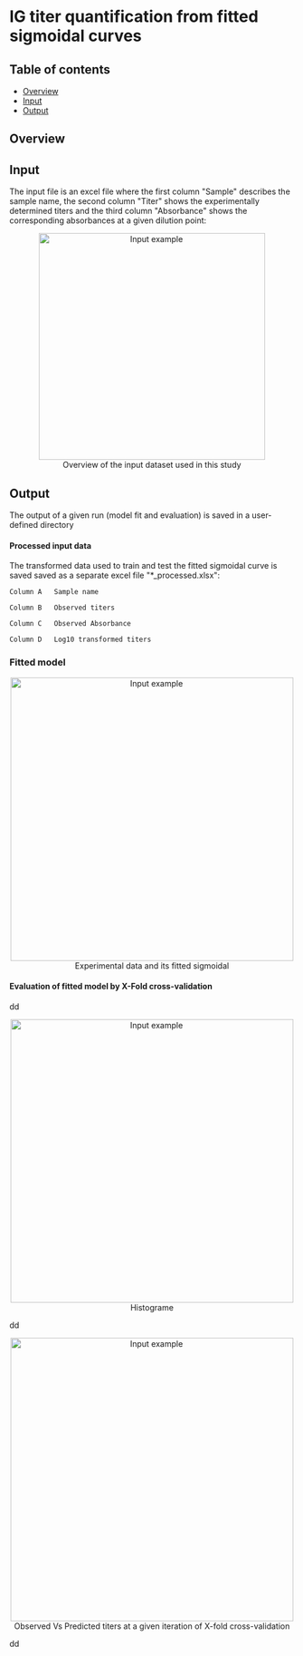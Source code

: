 # IG titer quantification from fitted sigmoidal curves

## Table of contents
* [Overview](#Overview)
* [Input](#Input)
* [Output](#Output)

## Overview


## Input
The input file is an excel file where the first column "Sample" describes the sample name, the second column "Titer" shows the experimentally determined titers and the third column "Absorbance" shows the corresponding absorbances at a given dilution point:


<p align="center">
	<img src="https://github.com/gorkaLasso/Ig_titer_sigmoid_fit/blob/master/Images/input.png"
	width="400" title="Input example"><br>
	Overview of the input dataset used in this study<br>
</p>


## Output
The output of a given run (model fit and evaluation) is saved in a user-defined directory

#### Processed input data
The transformed data used to train and test the fitted sigmoidal curve is saved saved as a separate excel file "*_processed.xlsx":

    Column A   Sample name

    Column B   Observed titers

    Column C   Observed Absorbance

    Column D   Log10 transformed titers


### Fitted model

<p align="center">
	<img src="https://github.com/gorkaLasso/Ig_titer_sigmoid_fit/blob/master/Images/fitted_sigmoidal.png"
	width="500" title="Input example"><br>
	Experimental data and its fitted sigmoidal<br>
</p>


#### Evaluation of fitted model by X-Fold cross-validation
dd

<p align="center">
	<img src="https://github.com/gorkaLasso/Ig_titer_sigmoid_fit/blob/master/Images/histogram.png"
	width="500" title="Input example"><br>
	Histograme<br>
</p>

dd

<p align="center">
	<img src="https://github.com/gorkaLasso/Ig_titer_sigmoid_fit/blob/master/Images/iter_0_10-fold_Observed_Vs_Predicted.png"
	width="500" title="Input example"><br>
	Observed Vs Predicted titers at a given iteration of X-fold cross-validation<br>
</p>


dd

